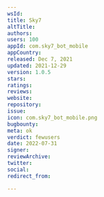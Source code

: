 ```yaml
---
wsId: 
title: Sky7
altTitle: 
authors: 
users: 100
appId: com.sky7_bot_mobile
appCountry: 
released: Dec 7, 2021
updated: 2021-12-29
version: 1.0.5
stars: 
ratings: 
reviews: 
website: 
repository: 
issue: 
icon: com.sky7_bot_mobile.png
bugbounty: 
meta: ok
verdict: fewusers
date: 2022-07-31
signer: 
reviewArchive: 
twitter: 
social: 
redirect_from: 

---
```


